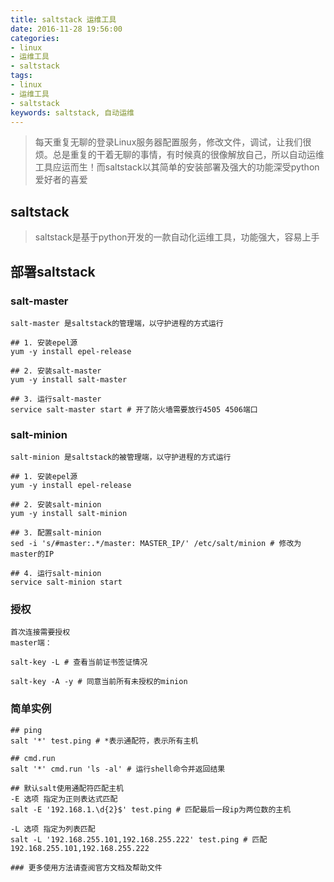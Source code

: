 ```yaml
---
title: saltstack 运维工具
date: 2016-11-28 19:56:00
categories:
- linux
- 运维工具
- saltstack
tags:
- linux
- 运维工具
- saltstack
keywords: saltstack, 自动运维
---
```

> 每天重复无聊的登录Linux服务器配置服务，修改文件，调试，让我们很烦。总是重复的干着无聊的事情，有时候真的很像解放自己，所以自动运维工具应运而生！而saltstack以其简单的安装部署及强大的功能深受python爱好者的喜爱

<!-- more -->

## saltstack

> saltstack是基于python开发的一款自动化运维工具，功能强大，容易上手

## 部署saltstack

### salt-master
<pre><code class="language-bash line-numbers">salt-master 是saltstack的管理端，以守护进程的方式运行

## 1. 安装epel源
yum -y install epel-release

## 2. 安装salt-master
yum -y install salt-master

## 3. 运行salt-master
service salt-master start # 开了防火墙需要放行4505 4506端口
</code></pre>

### salt-minion
<pre><code class="language-bash line-numbers">salt-minion 是saltstack的被管理端，以守护进程的方式运行

## 1. 安装epel源
yum -y install epel-release

## 2. 安装salt-minion
yum -y install salt-minion

## 3. 配置salt-minion
sed -i 's/#master:.*/master: MASTER_IP/' /etc/salt/minion # 修改为master的IP

## 4. 运行salt-minion
service salt-minion start
</code></pre>

### 授权
<pre><code class="language-bash line-numbers">首次连接需要授权
master端：

salt-key -L # 查看当前证书签证情况

salt-key -A -y # 同意当前所有未授权的minion
</code></pre>

### 简单实例
<pre><code class="language-bash line-numbers">## ping
salt '*' test.ping # *表示通配符，表示所有主机

## cmd.run
salt '*' cmd.run 'ls -al' # 运行shell命令并返回结果

## 默认salt使用通配符匹配主机
-E 选项 指定为正则表达式匹配
salt -E '192.168.1.\d{2}$' test.ping # 匹配最后一段ip为两位数的主机

-L 选项 指定为列表匹配
salt -L '192.168.255.101,192.168.255.222' test.ping # 匹配192.168.255.101,192.168.255.222

### 更多使用方法请查阅官方文档及帮助文件
</code></pre>
